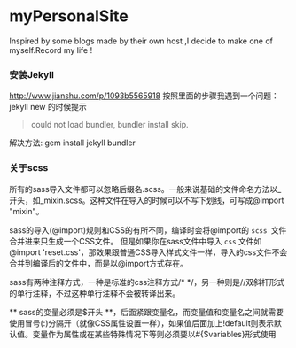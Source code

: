 # myPersonalSite
Inspired by some blogs made by their own host ,I decide to make one of myself.Record my life !

### 安装Jekyll
http://www.jianshu.com/p/1093b5565918
按照里面的步骤我遇到一个问题：jekyll new 的时候提示
> could not load bundler, bundler install skip.

解决方法: gem install jekyll bundler

### 关于scss
所有的sass导入文件都可以忽略后缀名.scss。一般来说基础的文件命名方法以_开头，如_mixin.scss。这种文件在导入的时候可以不写下划线，可写成@import "mixin"。

sass的导入(@import)规则和CSS的有所不同，编译时会将@import的 ``scss ``文件合并进来只生成一个CSS文件。
但是如果你在sass文件中导入 `` css `` 文件如@import 'reset.css'，那效果跟普通CSS导入样式文件一样，导入的css文件不会合并到编译后的文件中，而是以@import方式存在。

sass有两种注释方式，一种是标准的css注释方式/* */，另一种则是//双斜杆形式的单行注释，不过这种单行注释不会被转译出来。

** sass的变量必须是$开头 **，后面紧跟变量名，而变量值和变量名之间就需要使用冒号(:)分隔开（就像CSS属性设置一样），如果值后面加上!default则表示默认值。变量作为属性或在某些特殊情况下等则必须要以#{$variables}形式使用